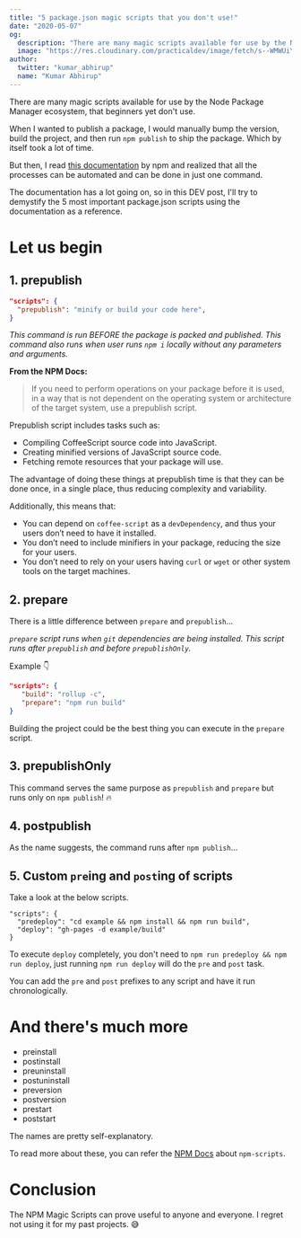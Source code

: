 ```yaml
---
title: "5 package.json magic scripts that you don't use!"
date: "2020-05-07"
og:
  description: "There are many magic scripts available for use by the Node Package Manager ecosystem, that beginners yet don't use."
  image: "https://res.cloudinary.com/practicaldev/image/fetch/s--WMWUiYbE--/c_imagga_scale,f_auto,fl_progressive,h_420,q_auto,w_1000/https://res.cloudinary.com/practicaldev/image/fetch/s--PLhINg-k--/c_imagga_scale%2Cf_auto%2Cfl_progressive%2Ch_420%2Cq_auto%2Cw_1000/https://thepracticaldev.s3.amazonaws.com/i/5iy792219yylpm6chzf9.png"
author:
  twitter: "kumar_abhirup"
  name: "Kumar Abhirup"
---
```


There are many magic scripts available for use by the Node Package Manager ecosystem, that beginners yet don't use.

When I wanted to publish a package, I would manually bump the version, build the project, and then run `npm publish` to ship the package. Which by itself took a lot of time.

But then, I read [this documentation](https://docs.npmjs.com/misc/scripts) by npm and realized that all the processes can be automated and can be done in just one command.

The documentation has a lot going on, so in this DEV post, I'll try to
demystify the 5 most important package.json scripts using the documentation as a reference.

# Let us begin

## 1. prepublish

```json
"scripts": {
  "prepublish": "minify or build your code here",
}
```

_This command is run BEFORE the package is packed and published. This command also runs when user runs `npm i` locally without any parameters and arguments._

**From the NPM Docs:**

> If you need to perform operations on your package before it is used, in a way that is not dependent on the operating system or architecture of the target system, use a prepublish script.

Prepublish script includes tasks such as:

- Compiling CoffeeScript source code into JavaScript.
- Creating minified versions of JavaScript source code.
- Fetching remote resources that your package will use.

The advantage of doing these things at prepublish time is that they can be done once, in a single place, thus reducing complexity and variability.

Additionally, this means that:

- You can depend on `coffee-script` as a `devDependency`, and thus your users don’t need to have it installed.
- You don’t need to include minifiers in your package, reducing the size for your users.
- You don’t need to rely on your users having `curl` or `wget` or other system tools on the target machines.

## 2. prepare

There is a little difference between `prepare` and `prepublish`...

_`prepare` script runs when `git` dependencies are being installed. This script runs after `prepublish` and before `prepublishOnly`._

Example 👇

```json
"scripts": {
   "build": "rollup -c",
   "prepare": "npm run build"
}
```

Building the project could be the best thing you can execute in the `prepare` script.

## 3. prepublishOnly

This command serves the same purpose as `prepublish` and `prepare` but runs only on `npm publish`! 🔥

## 4. postpublish

As the name suggests, the command runs after `npm publish`...

## 5. Custom `pre`ing and `post`ing of scripts

Take a look at the below scripts.

```
"scripts": {
  "predeploy": "cd example && npm install && npm run build",
  "deploy": "gh-pages -d example/build"
}
```

To execute `deploy` completely, you don't need to `npm run predeploy && npm run deploy`, just running `npm run deploy` will do the `pre` and `post` task.

You can add the `pre` and `post` prefixes to any script and have it run chronologically.

# And there's much more

- preinstall
- postinstall
- preuninstall
- postuninstall
- preversion
- postversion
- prestart
- poststart

The names are pretty self-explanatory.

To read more about these, you can refer the [NPM Docs](https://docs.npmjs.com/misc/scripts) about `npm-scripts`.

# Conclusion

The NPM Magic Scripts can prove useful to anyone and everyone. I regret not using it for my past projects. 😅
